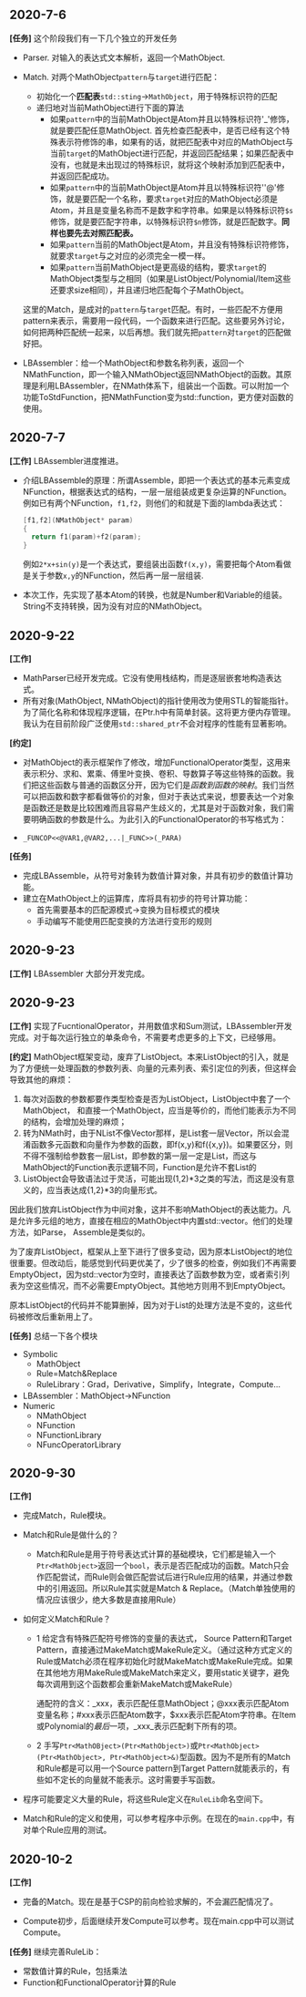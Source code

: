 ## 2020-7-6

 **\[任务\]** 这个阶段我们有一下几个独立的开发任务

* Parser. 对输入的表达式文本解析，返回一个MathObject.

* Match. 对两个MathObject`pattern`与`target`进行匹配：

  * 初始化一个**匹配表**`std::sting`->`MathObject`，用于特殊标识符的匹配
  * 递归地对当前MathObject进行下面的算法
    * 如果`pattern`中的当前MathObject是Atom并且以特殊标识符'_'修饰，就是要匹配任意MathObject. 首先检查匹配表中，是否已经有这个特殊表示符修饰的串，如果有的话，就把匹配表中对应的MathObject与当前`target`的MathObject进行匹配，并返回匹配结果；如果匹配表中没有，也就是未出现过的特殊标识，就将这个映射添加到匹配表中，并返回匹配成功。
    * 如果`pattern`中的当前MathObject是Atom并且以特殊标识符''@'修饰，就是要匹配一个名称，要求`target`对应的MathObject必须是Atom，并且是变量名称而不是数字和字符串。如果是以特殊标识符`$s`修饰，就是要匹配字符串，以特殊标识符`$n`修饰，就是匹配数字。**同样也要先去对照匹配表。**
    * 如果`pattern`当前的MathObject是Atom，并且没有特殊标识符修饰，就要求`target`与之对应的必须完全一模一样。
    * 如果`pattern`当前MathObject是更高级的结构，要求`target`的MathObject类型与之相同（如果是ListObject/Polynomial/Item这些还要求size相同），并且递归地匹配每个子MathObject。

  这里的Match，是成对的`pattern`与`target`匹配。有时，一些匹配不方便用pattern来表示，需要用一段代码，一个函数来进行匹配。这些要另外讨论，如何把两种匹配统一起来，以后再想。我们就先把`pattern`对`target`的匹配做好把。

* LBAssembler：给一个MathObject和参数名称列表，返回一个NMathFunction，即一个输入NMathObject返回NMathObject的函数。其原理是利用LBAssembler，在NMath体系下，组装出一个函数。可以附加一个功能ToStdFunction，把NMathFunction变为std::function，更方便对函数的使用。

## 2020-7-7

**[工作]** LBAssembler进度推进。

* 介绍LBAssemble的原理：所谓Assemble，即把一个表达式的基本元素变成NFunction，根据表达式的结构，一层一层组装成更复杂运算的NFunction。例如已有两个NFunction，`f1,f2`，则他们的和就是下面的lambda表达式：

  ```C++
  [f1,f2](NMathObject* param)
  {
  	return f1(param)+f2(param);
  }
  ```

  例如`2*x+sin(y)`是一个表达式，要组装出函数`f(x,y)`，需要把每个Atom看做是关于参数`x,y`的NFunction，然后再一层一层组装.

* 本次工作，先实现了基本Atom的转换，也就是Number和Variable的组装。String不支持转换，因为没有对应的NMathObject。

## 2020-9-22

**[工作]** 

* MathParser已经开发完成。它没有使用栈结构，而是逐层嵌套地构造表达式。
* 所有对象(MathObject, NMathObject)的指针使用改为使用STL的智能指针。为了简化名称和体现程序逻辑，在Ptr.h中有简单封装。这将更方便内存管理。我认为在目前阶段广泛使用`std::shared_ptr`不会对程序的性能有显著影响。

**[约定]**

* 对MathObject的表示框架作了修改，增加FunctionalOperator类型，这用来表示积分、求和、累乘、傅里叶变换、卷积、导数算子等这些特殊的函数。我们把这些函数与普通的函数区分开，因为它们是*函数到函数的映射*。我们当然可以把函数和数字都看做等价的对象，但对于表达式来说，想要表达一个对象是函数还是数是比较困难而且容易产生歧义的，尤其是对于函数对象，我们需要明确函数的参数是什么。为此引入的FunctionalOperator的书写格式为：

* ```
  _FUNCOP<<@VAR1,@VAR2,...|_FUNC>>(_PARA)
  ```

**[任务]**

* 完成LBAssemble，从符号对象转为数值计算对象，并具有初步的数值计算功能。
* 建立在MathObject上的运算库，库将具有初步的符号计算功能：
  * 首先需要基本的匹配源模式->变换为目标模式的模块
  * 手动编写不能使用匹配变换的方法进行变形的规则



## 2020-9-23

 **[工作]** LBAssembler 大部分开发完成。



## 2020-9-23

**[工作]** 实现了FucntionalOperator，并用数值求和Sum测试，LBAssembler开发完成。对于每次运行独立的单条命令，不需要考虑更多的上下文，已经够用。

**[约定]** MathObject框架变动，废弃了ListObject。本来ListObject的引入，就是为了方便统一处理函数的参数列表、向量的元素列表、索引定位的列表，但这样会导致其他的麻烦：

1. 每次对函数的参数都要作类型检查是否为ListObject，ListObject中套了一个MathObject， 和直接一个MathObject，应当是等价的，而他们能表示为不同的结构，会增加处理的麻烦；
2. 转为NMath时，由于NList不像Vector那样，是List套一层Vector，所以会混淆函数多元函数和向量作为参数的函数，即f(x,y)和f({x,y})。如果要区分，则不得不强制给参数套一层List，即参数的第一层一定是List，而这与MathObject的Function表示逻辑不同，Function是允许不套List的
3. ListObject会导致语法过于灵活，可能出现(1,2)\*3之类的写法，而这是没有意义的，应当表达成{1,2}\*3的向量形式。

因此我们放弃ListObject作为中间对象，这并不影响MathObject的表达能力。凡是允许多元组的地方，直接在相应的MathObject中内置std::vector。他们的处理方法，如Parse， Assemble是类似的。

为了废弃ListObject，框架从上至下进行了很多变动，因为原本ListObject的地位很重要。但改动后，能感觉到代码更优美了，少了很多的检查，例如我们不再需要EmptyObject，因为std::vector为空时，直接表达了函数参数为空，或者索引列表为空这些情况，而不必需要EmptyObject。其他地方则用不到EmptyObject。

原本ListObject的代码并不能算删掉，因为对于List的处理方法是不变的，这些代码被修改后重新用上了。

**[任务]** 总结一下各个模块

* Symbolic
  * MathObject
  * Rule=Match&Replace
  * RuleLibrary：Grad，Derivative，Simplify，Integrate，Compute...
* LBAssembler：MathObject->NFunction
* Numeric
  * NMathObject
  * NFunction
  * NFunctionLibrary
  * NFuncOperatorLibrary

## 2020-9-30

**[工作]** 

* 完成Match，Rule模块。

* Match和Rule是做什么的？

  * Match和Rule是用于符号表达式计算的基础模块，它们都是输入一个`Ptr<MathObject>`返回一个`bool`，表示是否匹配成功的函数。Match只会作匹配尝试，而Rule则会做匹配尝试后进行Rule应用的结果，并通过参数中的引用返回。所以Rule其实就是Match & Replace。（Match单独使用的情况应该很少，绝大多数是直接用Rule）

* 如何定义Match和Rule？

  * 1 给定含有特殊匹配符号修饰的变量的表达式， Source Pattern和Target Pattern，直接通过MakeMatch或MakeRule定义。（通过这种方式定义的Rule或Match必须在程序初始化时就MakeMatch或MakeRule完成。如果在其他地方用MakeRule或MakeMatch来定义，要用static关键字，避免每次调用到这个函数都会重新MakeMatch或MakeRule）

    通配符的含义：\_xxx，表示匹配任意MathObject；@xxx表示匹配Atom变量名称；#xxx表示匹配Atom数字，$xxx表示匹配Atom字符串。在Item或Polynomial的*最后*一项，\_xxx\_表示匹配剩下所有的项。

  * 2 手写`Ptr<MathOBject>(Ptr<MathObject>)`或`Ptr<MathObject>(Ptr<MathObject>, Ptr<MathObject>&)`型函数。因为不是所有的Match和Rule都是可以用一个Source pattern到Target Pattern就能表示的，有些如不定长的向量就不能表示。这时需要手写函数。

* 程序可能要定义大量的Rule，将这些Rule定义在`RuleLib`命名空间下。

* Match和Rule的定义和使用，可以参考程序中示例。在现在的`main.cpp`中，有对单个Rule应用的测试。

## 2020-10-2

**[工作]**

* 完备的Match。现在是基于CSP的前向检验求解的，不会漏匹配情况了。

* Compute初步，后面继续开发Compute可以参考。现在main.cpp中可以测试Compute。

**[任务]** 继续完善RuleLib：

* 常数值计算的Rule，包括乘法
* Function和FunctionalOperator计算的Rule
